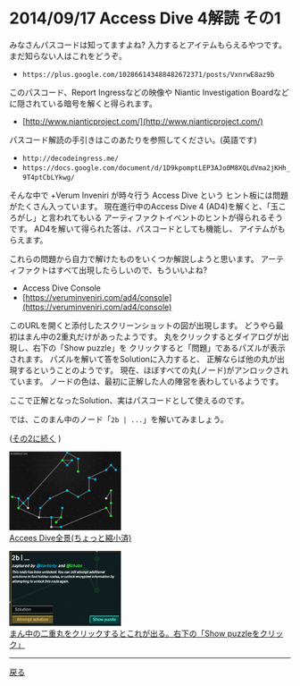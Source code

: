 # 2014/09/17 Access Dive 4解読 その1

みなさんパスコードは知ってますよね?
入力するとアイテムもらえるやつです。
まだ知らない人はこれをどうぞ。
- `https://plus.google.com/102866143488482672371/posts/VxnrwE8az9b`

このパスコード、Report Ingressなどの映像や
Niantic Investigation Boardなどに隠されている暗号を解くと得られます。
- [http://www.nianticproject.com/](http://www.nianticproject.com/)

パスコード解読の手引きはこのあたりを参照してください。(英語です)
- `http://decodeingress.me/`
- `https://docs.google.com/document/d/1D9kpomptLEP3AJo0M8XQLdVma2jKHh_9T4ptCbLYkwg/`

そんな中で +Verum Inveniri が時々行う Access Dive という
ヒント板には問題がたくさん入っています。
現在進行中のAccess Dive 4 (AD4)を解くと、「玉ころがし」と言われてもいる
アーティファクトイベントのヒントが得られるそうです。
AD4を解いて得られた答は、パスコードとしても機能し、
アイテムがもらえます。

これらの問題から自力で解けたものをいくつか解説しようと思います。
アーティファクトはすべて出現したらしいので、もういいよね?

- Access Dive Console
- [https://veruminveniri.com/ad4/console](https://veruminveniri.com/ad4/console)

このURLを開くと添付したスクリーンショットの図が出現します。
どうやら最初はまん中の2重丸だけがあったようです。
丸をクリックするとダイアログが出現し、右下の「Show puzzle」を
クリックすると「問題」であるパズルが表示されます。
パズルを解いて答をSolutionに入力すると、
正解ならば他の丸が出現するということのようです。
現在、ほぼすべての丸(ノード)がアンロックされています。
ノードの色は、最初に正解した人の陣営を表わしているようです。

ここで正解となったSolution、実はパスコードとして使えるのです。

では、このまん中のノード「`2b | ...`」を解いてみましょう。

([その2に続く](./ad4_2b.md) )

<a href="/kaidoku/images/1a1gi0j7x3n0i.png"><img width="200px" src="/kaidoku/images/1a1gi0j7x3n0i.png"/><br/>Accees Dive全景(ちょっと縮小済)</a>

<a href="/kaidoku/images/1a1gi164knweq.png"><img width="200px" src="/kaidoku/images/1a1gi164knweq.png"/><br/>まん中の二重丸をクリックするとこれが出る。右下の「Show puzzleをクリック」</a>

----

[戻る](index.html)

